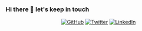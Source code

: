 ### Hi there 👋 let's keep in touch

<p align="center">
	<a href="https://github.com/fourzans"><img src="https://img.shields.io/github/followers/fourzans.svg?label=GitHub&style=social" alt="GitHub"></a>
	<a href="https://twitter.com/cuatrozans"><img src="https://img.shields.io/twitter/follow/cuatrozans?label=Twitter&style=social" alt="Twitter"></a>
	<a href="https://www.linkedin.com/in/fourzans"><img src="https://img.shields.io/badge/LinkedIn--_.svg?style=social&logo=linkedin" alt="LinkedIn"></a>
</p>

<!--

**fourzans/fourzans** is a ✨ _special_ ✨ repository because its `README.md` (this file) appears on your GitHub profile.

Here are some ideas to get you started:

- 🔭 I’m currently working on ...
- 🌱 I’m currently learning ...
- 👯 I’m looking to collaborate on ...
- 🤔 I’m looking for help with ...
- 💬 Ask me about ...
- 📫 How to reach me: ...
- 😄 Pronouns: ...
- ⚡ Fun fact: ...
-->
